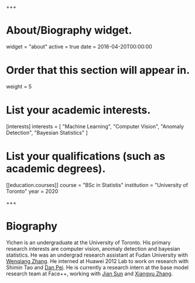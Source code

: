 +++
# About/Biography widget.
widget = "about"
active = true
date = 2016-04-20T00:00:00

# Order that this section will appear in.
weight = 5

# List your academic interests.
[interests]
  interests = [
    "Machine Learning",
    "Computer Vision",
    "Anomaly Detection",
    "Bayesian Statistics"
  ]

# List your qualifications (such as academic degrees).
[[education.courses]]
  course = "BSc in Statistis"
  institution = "University of Toronto"
  year = 2020
 
+++

# Biography

Yichen is an undergraduate at the University of Toronto. His primary research interests are computer vision, anomaly detection and bayesian statistics. He was an undergrad research assistant at Fudan University with [Wenqiang Zhang](http://faet.fudan.edu.cn/17/bb/c13532a137147/page.htm). He interned at Huawei 2012 Lab to work on research with Shimin Tao and [Dan Pei](https://netman.aiops.org/~peidan/). He is currently a research intern  at the base model research team at Face++, working with [Jian Sun](http://www.jiansun.org/) and [Xiangyu Zhang](https://scholar.google.com/citations?user=yuB-cfoAAAAJ&hl=en).